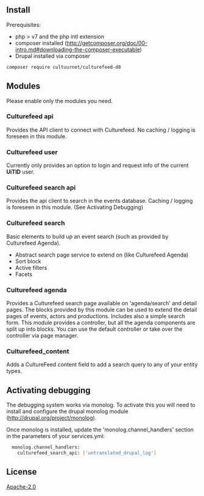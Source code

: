 ## Install

Prerequisites:

- php > v7 and the php intl extension 
- composer installed (http://getcomposer.org/doc/00-intro.md#downloading-the-composer-executable)
- Drupal installed via composer

```bash
composer require cultuurnet/culturefeed-d8
```

## Modules

Please enable only the modules you need.

### Culturefeed api

Provides the API client to connect with Culturefeed. No caching / logging is foreseen in this module.

### Culturefeed user

Currently only provides an option to login and request info of the current __UiTID__ user.

### Culturefeed search api

Provides the api client to search in the events database. Caching / logging is foreseen in this module. (See Activating Debugging)

### Culturefeed search

Basic elements to build up an event search (such as provided by Culturefeed Agenda).

- Abstract search page service to extend on (like Culturefeed Agenda)
- Sort block
- Active filters
- Facets

### Culturefeed agenda
Provides a Culturefeed search page available on 'agenda/search' and detail pages. The blocks provided by this module can be used to extend the detail pages of events, actors and productions. Includes also a simple search form.
This module provides a controller, but all the agenda components are split up into blocks. You can use the default controller or take over the controller via page manager.

### Culturefeed_content
Adds a CultureFeed content field to add a search query to any of your entity types.


## Activating debugging
The debugging system works via monolog. To activate this you will need to install and configure the drupal monolog module (http://drupal.org/project/monolog).

Once monolog is installed, update the 'monolog.channel_handlers' section in the parameters of your services.yml:

```bash
  monolog.channel_handlers:
    culturefeed_search_api: ['untranslated_drupal_log']
```    

## License

[Apache-2.0](http://www.apache.org/licenses/LICENSE-2.0.html)
